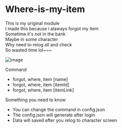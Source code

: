# Where-is-my-item</br>
This is my original module</br>
I made this because i alaways forgot my item</br>
Sometime it's not in the bank</br>
Maybe in some character</br>
Why need to relog all and check</br>
So wasted time lol~~~</br>

![image](https://user-images.githubusercontent.com/26898177/45843457-e3635400-bd49-11e8-98c9-c7151da4b9ef.png)

Command
- forgot, where, item [name]
- forgot, where, item [itemId]
- forgot, where, item [itemLink]
  
 Something you need to know
* You can change the command in config.json
* The config.json will generate after login
* Data will saved after you relog to character screen
